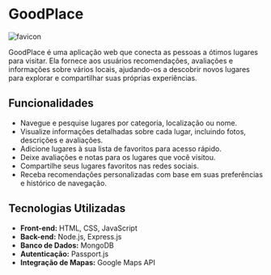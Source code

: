 # GoodPlace

![favicon](assents/favicon.png)

GoodPlace é uma aplicação web que conecta as pessoas a ótimos lugares para visitar. Ela fornece aos usuários recomendações, avaliações e informações sobre vários locais, ajudando-os a descobrir novos lugares para explorar e compartilhar suas próprias experiências.

## Funcionalidades

- Navegue e pesquise lugares por categoria, localização ou nome.
- Visualize informações detalhadas sobre cada lugar, incluindo fotos, descrições e avaliações.
- Adicione lugares à sua lista de favoritos para acesso rápido.
- Deixe avaliações e notas para os lugares que você visitou.
- Compartilhe seus lugares favoritos nas redes sociais.
- Receba recomendações personalizadas com base em suas preferências e histórico de navegação.

## Tecnologias Utilizadas

- **Front-end:** HTML, CSS, JavaScript
- **Back-end:** Node.js, Express.js
- **Banco de Dados:** MongoDB
- **Autenticação:** Passport.js
- **Integração de Mapas:** Google Maps API

